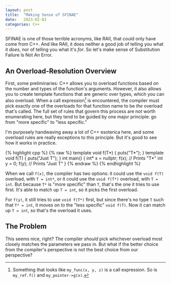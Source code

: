 ```yaml
---
layout: post
title:  "Making Sense of SFINAE"
date:   2023-02-03
categories: C++
---
```


SFINAE is one of those terrible acronyms, like RAII, that could only have come from C++.
And like RAII, it does neither a good job of telling you what it _does_, nor of telling
you what it's _for_. So let's make sense of Substitution Failure Is Not An Error.

## An Overload-Resolution Overview
First, some preliminaries: C++ allows you to overload functions based on the number and
types of the function's arguments. However, it also allows you to create template
functions that are generic over types, which you can also overload. When a call
expression[^1] is encountered, the compiler must pick exactly one of the overloads for
that function name to be _the_ overload that's called. The full set of rules that govern
this process are not worth enumerating here, but they tend to be guided by one major
principle: go from "more specific" to "less specific."

[^1]: Something that looks like `my_func(x, y, z)` is a call expression. So is `my_ref.f()` and `my_pointer->g(x)`.

I'm purposely handwaving away a lot of C++ esoterica here, and some overload rules are
really exceptions to this principle. But it's good to see how it works in practice.

{% highlight cpp %}
{% raw %}
template<typename T>
void f(T*) {
    puts("T*");
}
template<typename T>
void f(T) {
    puts("Just T");
}
int main() {
    int* x = nullptr;
    f(x);             // Prints "T*"
    int y = 0;
    f(y);             // Prints "Just T"
}
{% endraw %}
{% endhighlight %}

When we call `f(x)`, the compiler has two options: it could use the `void f(T)` overload,
with `T = int*`, or it could use the `void f(T*)` overload, with `T = int`. But because
`T*` is "more specific" than `T`, that's the one it tries to use first. It's able to match
up `T = int`, so it picks the first overload.

For `f(y)`, it still tries to use `void f(T*)` first, but since there's no type `T` such
that `T* = int`, it moves on to the "less specific" `void f(T)`. Now it can match up `T =
int`, so that's the overload it uses.

## The Problem

This seems nice, right? The compiler _should_ pick whichever overload most closely matches
the parameters we pass in. But what if the better choice from the compiler's perspective
is not the best choice from our perspective?

